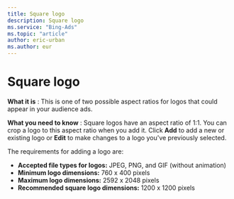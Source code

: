 ```yaml
---
title: Square logo
description: Square logo
ms.service: "Bing-Ads"
ms.topic: "article"
author: eric-urban
ms.author: eur
---
```


# Square logo

**What it is** : This is one of two possible aspect ratios for logos that could appear in your audience ads.

**What you need to know** : Square logos have an aspect ratio of 1:1. You can crop a logo to this aspect ratio when you add it. Click **Add** to add a new or existing logo or **Edit** to make changes to a logo you've previously selected.

The requirements for adding a logo are:
- **Accepted file types for logos:** JPEG, PNG, and GIF (without animation)
- **Minimum logo dimensions:** 760 x 400 pixels
- **Maximum logo dimensions:** 2592 x 2048 pixels
- **Recommended square logo dimensions:** 1200 x 1200 pixels



